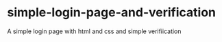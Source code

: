 # simple-login-page-and-verification
A simple login page with html and css and simple verifiication
